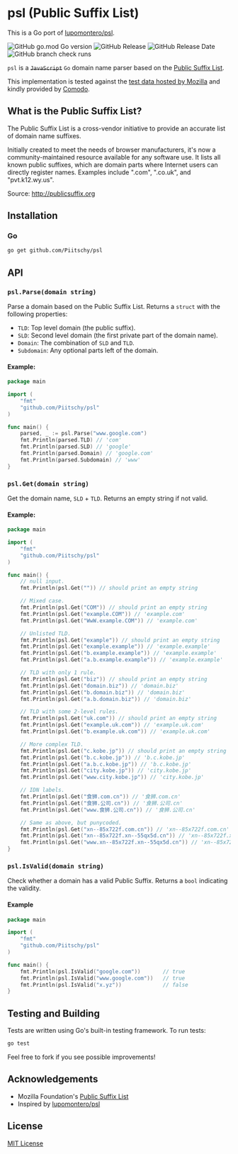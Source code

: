 

# psl (Public Suffix List)

This is a Go port of [lupomontero/psl](https://github.com/lupomontero/psl).

![GitHub go.mod Go version](https://img.shields.io/github/go-mod/go-version/Piitschy/psl)
![GitHub Release](https://img.shields.io/github/v/release/Piitschy/psl)
![GitHub Release Date](https://img.shields.io/github/release-date/Piitschy/psl)
![GitHub branch check runs](https://img.shields.io/github/check-runs/Piitschy/psl/main)

`psl` is a ~~`JavaScript`~~ `Go` domain name parser based on the
[Public Suffix List](https://publicsuffix.org/).

This implementation is tested against the
[test data hosted by Mozilla](http://mxr.mozilla.org/mozilla-central/source/netwerk/test/unit/data/test_psl.txt?raw=1)
and kindly provided by [Comodo](https://www.comodo.com/).

## What is the Public Suffix List?

The Public Suffix List is a cross-vendor initiative to provide an accurate list of domain name suffixes.

Initially created to meet the needs of browser manufacturers, it's now a community-maintained resource available for any software use. It lists all known public suffixes, which are domain parts where Internet users can directly register names. Examples include ".com", ".co.uk", and "pvt.k12.wy.us".

Source: http://publicsuffix.org

## Installation

### Go

```sh
go get github.com/Piitschy/psl
```

## API

### `psl.Parse(domain string)`

Parse a domain based on the Public Suffix List. Returns a `struct` with the following properties:

* `TLD`: Top level domain (the public suffix).
* `SLD`: Second level domain (the first private part of the domain name).
* `Domain`: The combination of `SLD` and `TLD`.
* `Subdomain`: Any optional parts left of the domain.

#### Example:

```go
package main

import (
    "fmt"
    "github.com/Piitschy/psl"
)

func main() {
    parsed, _ := psl.Parse("www.google.com")
    fmt.Println(parsed.TLD) // 'com'
    fmt.Println(parsed.SLD) // 'google'
    fmt.Println(parsed.Domain) // 'google.com'
    fmt.Println(parsed.Subdomain) // 'www'
}
```

### `psl.Get(domain string)`

Get the domain name, `SLD` + `TLD`. Returns an empty string if not valid.

#### Example:

```go
package main

import (
    "fmt"
    "github.com/Piitschy/psl"
)

func main() {
    // null input.
    fmt.Println(psl.Get("")) // should print an empty string

    // Mixed case.
    fmt.Println(psl.Get("COM")) // should print an empty string
    fmt.Println(psl.Get("example.COM")) // 'example.com'
    fmt.Println(psl.Get("WwW.example.COM")) // 'example.com'

    // Unlisted TLD.
    fmt.Println(psl.Get("example")) // should print an empty string
    fmt.Println(psl.Get("example.example")) // 'example.example'
    fmt.Println(psl.Get("b.example.example")) // 'example.example'
    fmt.Println(psl.Get("a.b.example.example")) // 'example.example'

    // TLD with only 1 rule.
    fmt.Println(psl.Get("biz")) // should print an empty string
    fmt.Println(psl.Get("domain.biz")) // 'domain.biz'
    fmt.Println(psl.Get("b.domain.biz")) // 'domain.biz'
    fmt.Println(psl.Get("a.b.domain.biz")) // 'domain.biz'

    // TLD with some 2-level rules.
    fmt.Println(psl.Get("uk.com")) // should print an empty string
    fmt.Println(psl.Get("example.uk.com")) // 'example.uk.com'
    fmt.Println(psl.Get("b.example.uk.com")) // 'example.uk.com'

    // More complex TLD.
    fmt.Println(psl.Get("c.kobe.jp")) // should print an empty string
    fmt.Println(psl.Get("b.c.kobe.jp")) // 'b.c.kobe.jp'
    fmt.Println(psl.Get("a.b.c.kobe.jp")) // 'b.c.kobe.jp'
    fmt.Println(psl.Get("city.kobe.jp")) // 'city.kobe.jp'
    fmt.Println(psl.Get("www.city.kobe.jp")) // 'city.kobe.jp'

    // IDN labels.
    fmt.Println(psl.Get("食狮.com.cn")) // '食狮.com.cn'
    fmt.Println(psl.Get("食狮.公司.cn")) // '食狮.公司.cn'
    fmt.Println(psl.Get("www.食狮.公司.cn")) // '食狮.公司.cn'

    // Same as above, but punycoded.
    fmt.Println(psl.Get("xn--85x722f.com.cn")) // 'xn--85x722f.com.cn'
    fmt.Println(psl.Get("xn--85x722f.xn--55qx5d.cn")) // 'xn--85x722f.xn--55qx5d.cn'
    fmt.Println(psl.Get("www.xn--85x722f.xn--55qx5d.cn")) // 'xn--85x722f.xn--55qx5d.cn'
}

```

### `psl.IsValid(domain string)`

Check whether a domain has a valid Public Suffix. Returns a `bool` indicating the validity.

#### Example

```go
package main

import (
    "fmt"
    "github.com/Piitschy/psl"
)

func main() {
    fmt.Println(psl.IsValid("google.com"))       // true
    fmt.Println(psl.IsValid("www.google.com"))   // true
    fmt.Println(psl.IsValid("x.yz"))             // false
}
```

## Testing and Building

Tests are written using Go's built-in testing framework. To run tests:

```sh
go test
```

Feel free to fork if you see possible improvements!

## Acknowledgements

* Mozilla Foundation's [Public Suffix List](https://publicsuffix.org/)
* Inspired by [lupomontero/psl](https://github.com/lupomontero/psl)

## License

[MIT License](LICENSE.md)

